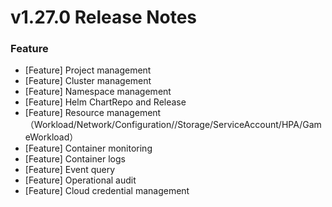 # v1.27.0 Release Notes
### Feature
- [Feature] Project management
- [Feature] Cluster management
- [Feature] Namespace management
- [Feature] Helm ChartRepo and Release
- [Feature] Resource management（Workload/Network/Configuration//Storage/ServiceAccount/HPA/GameWorkload）
- [Feature] Container monitoring
- [Feature] Container logs
- [Feature] Event query
- [Feature] Operational audit
- [Feature] Cloud credential management

